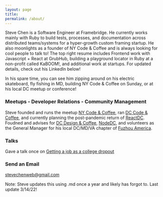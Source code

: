 ```yaml
---
layout: page
title:
permalink: /about/
---
```


Steve Chen is a Software Engineer at Framebridge. He currently works mainly with Ruby to build tests, processes, and documentation across distributed teams/systems for a hyper-growth custom framing startup. He also moonlights as a founder of NY Code & Coffee and is always looking for cool people to talk to! The top right resume includes Frontend work with Javascript + React at GrubHub, building a playground locator in Ruby at a non-profit called KaBOOM!, and additional work at startups. For updated details, check out his LinkedIn below!

In his spare time, you can see him zipping around on his electric skateboard, fly fishing in MD, building NY Code & Coffee on Sunday, or at his local DC meetup or conference!

### Meetups - Developer Relations - Community Management
Steve founded and runs the meetup  [NY Code & Coffee](https://www.meetup.com/new-york-code-coffee/), ran [DC Code & Coffee](https://www.meetup.com/dc-code-coffee/), and currently planning the post-pandemic return of [ReactDC](https://www.meetup.com/React-DC/). Foudned and advises for [DC Design & Coffee](https://www.meetup.com/DC-Design-Coffee/), [NodeDC](https://www.meetup.com/Node-DC/), and volunteers as the General Manager for his local DC/MD/VA chapter of [Fuzhou America](https://www.fuzhouamerica.com/). 
### Talks
Gave a talk once on [Getting a job as a college dropout](https://www.meetup.com/Arlington-Ruby/events/259561040/)


### Send an Email

[stevechenweb@gmail.com](mailto:stevechenweb@gmail.com)




Note: Steve updates this using .md once a year and likely has forgot to. Last update 3/14/22!
